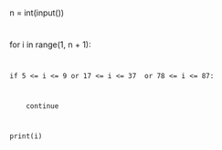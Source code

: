 #
n = int(input())
#
for i in range(1, n + 1):
#
    if 5 <= i <= 9 or 17 <= i <= 37  or 78 <= i <= 87:
#
        continue  
#
    print(i)
